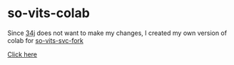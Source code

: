# so-vits-colab
Since [34j](https://github.com/34j) does not want to make my changes, I created my own version of colab for [so-vits-svc-fork](https://github.com/voicepaw/so-vits-svc-fork)

[Click here](https://colab.research.google.com/github/Meldoner/so-vits-colab/blob/main/so-vits-svc-fork-4.0-improved.ipynb)
